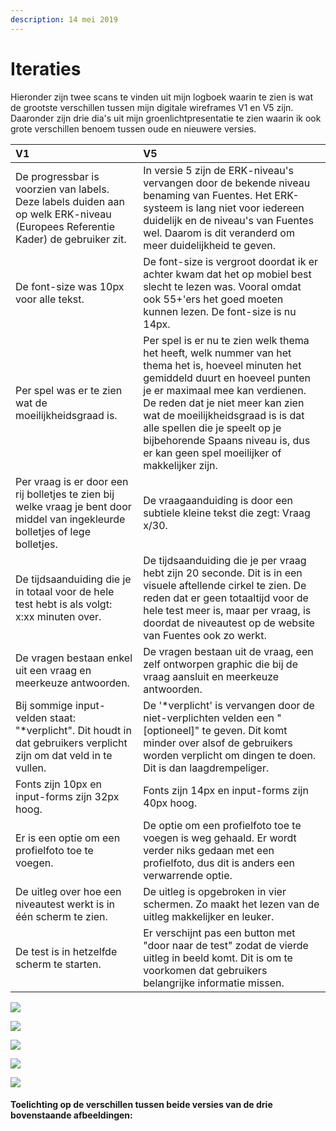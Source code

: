 ```yaml
---
description: 14 mei 2019
---
```


# Iteraties

Hieronder zijn twee scans te vinden uit mijn logboek waarin te zien is wat de grootste verschillen tussen mijn digitale wireframes V1 en V5 zijn. Daaronder zijn drie dia's uit mijn groenlichtpresentatie te zien waarin ik ook grote verschillen benoem tussen oude en nieuwere versies.

| V1 | V5 |
| :--- | :--- |
| De progressbar is voorzien van labels. Deze labels duiden aan op welk ERK-niveau \(Europees Referentie Kader\) de gebruiker zit.  | In versie 5 zijn de ERK-niveau's vervangen door de bekende niveau benaming van Fuentes. Het ERK-systeem is lang niet voor iedereen duidelijk en de niveau's van Fuentes wel. Daarom is dit veranderd om meer duidelijkheid te geven. |
| De font-size was 10px voor alle tekst. | De font-size is vergroot doordat ik er achter kwam dat het op mobiel best slecht te lezen was. Vooral omdat ook 55+'ers het goed moeten kunnen lezen. De font-size is nu 14px. |
| Per spel was er te zien wat de moeilijkheidsgraad is. | Per spel is er nu te zien welk thema het heeft, welk nummer van het thema het is, hoeveel minuten het gemiddeld duurt en hoeveel punten je er maximaal mee kan verdienen. De reden dat je niet meer kan zien wat de moeilijkheidsgraad is is dat alle spellen die je speelt op je bijbehorende Spaans niveau is, dus er kan geen spel moeilijker of makkelijker zijn. |
| Per vraag is er door een rij bolletjes te zien bij welke vraag je bent door middel van ingekleurde bolletjes of lege bolletjes. | De vraagaanduiding is door een subtiele kleine tekst die zegt: Vraag x/30. |
| De tijdsaanduiding die je in totaal voor de hele test hebt is als volgt: x:xx minuten over. | De tijdsaanduiding die je per vraag hebt zijn 20 seconde. Dit is in een visuele aftellende cirkel te zien. De reden dat er geen totaaltijd voor de hele test meer is, maar per vraag, is doordat de niveautest op de website van Fuentes ook zo werkt. |
| De vragen bestaan enkel uit een vraag en meerkeuze antwoorden. | De vragen bestaan uit de vraag, een zelf ontworpen graphic die bij de vraag aansluit en meerkeuze antwoorden. |
| Bij sommige input-velden staat: "\*verplicht". Dit houdt in dat gebruikers verplicht zijn om dat veld in te vullen. | De '\*verplicht' is vervangen door de niet-verplichten velden een "\[optioneel\]" te geven. Dit komt minder over alsof de gebruikers worden verplicht om dingen te doen. Dit is dan laagdrempeliger. |
| Fonts zijn 10px en input-forms zijn 32px hoog. | Fonts zijn 14px en input-forms zijn 40px hoog. |
| Er is een optie om een profielfoto toe te voegen. | De optie om een profielfoto toe te voegen is weg gehaald. Er wordt verder niks gedaan met een profielfoto, dus dit is anders een verwarrende optie. |
| De uitleg over hoe een niveautest werkt is in één scherm te zien. | De uitleg is opgebroken in vier schermen. Zo maakt het lezen van de uitleg makkelijker en leuker.  |
| De test is in hetzelfde scherm te starten. | Er verschijnt pas een button met "door naar de test" zodat de vierde uitleg in beeld komt. Dit is om te voorkomen dat gebruikers belangrijke informatie missen. |

![](../../.gitbook/assets/scan-7-may-2019-2-1%20%281%29.jpg)

![](../../.gitbook/assets/scan-7-may-2019-3-1.jpg)

![](../../.gitbook/assets/7.jpg)

![](../../.gitbook/assets/6.jpg)

![](../../.gitbook/assets/5.jpg)

#### Toelichting op de verschillen tussen beide versies van de drie bovenstaande afbeeldingen:



